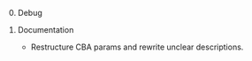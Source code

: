 0) Debug
    <!-- - Fix the BFF for SFSM 0.45 PIR update. -->
    <!-- - NB! Remember to update keys!! -->

1) Documentation
    <!-- - Add copyright code to important scripts. -->
    - Restructure CBA params and rewrite unclear descriptions.

<!-- 2) Battlefield Framework  --CBA param still needs imp--
    <!-- - Param for activation when both sides have knowledge. 
     Spawn light-scan instead of calling it. 
-->

<!-- 3) Flinch
    - If the soldier has a medium++ backpack or a launcher the soldier will "prone-duck" instead of roll during a flinch.
    -A 30 % chance for normal(no launcher or big backpack) units to prone-duck instead of rolling. -->
<!--
4) Specialist actions --CBA param still needs imp--
     - Disable Specialists param:
        options:
        1] "none"
        2] "Player-led groups" (default)
        3] "All"
        * if set to "none" all specialists will react
        * if specialist actions are deactivated but the ai-man is set to "Engage at will" or "open formation"(combatMode "RED" or "WHITE") he can still do the action. -->
<!-- 
    - Regroup:
    * Once "specialist-action" has completed or ordered to "hold formation" (CombatMode "GREEN","YELLOW" or "BLUE"), the specialist will return to formation if outside of max range (param). -->
<!-- 
    - Medical.
    * Specialists can revive if no riflemen or Medics are availble. 
    * Medics will pop smoke as the drag the wounded in dir of enemy. -->



<!-- 5) Stance
    - When player/zeus commands are given the group should remember its stance, speed and Combat mode and after a reaction it will return to the command.
    action menu + hint -->

<!-- 6) Extras
    - Fix agent filter for Karmakut /PIR. -->